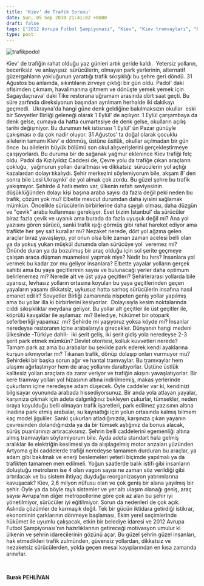 ```yaml
---
title: 'Kiev’ de Trafik Sorunu'
date: Sun, 05 Sep 2010 21:41:02 +0000
draft: false
tags: ["2012 Avrupa Futbol Şampiyonası", "Kiev", "Kiev tramvayları", "Kiev ulaşım sorunu", "Kiev'de trafik sorunu", "Kiev'de ulaşım", "Kızıylyıldız Caddesi", "Lesi Ukraynki", "Padol", "Yaşam"]
type: post
---
```



















![trafikpodol](http://www.turkhaber.com.ua/images/stories/trafikpodol.jpg)

Kiev' de trafiğin rahat olduğu yaz günleri artık geride kaldı.  Yetersiz yolların, beceriksiz  ve anlayışsız  sürücülerin, olmayan park yerlerinin, alternatif güzergahların yokluğunun yarattığı trafik sıkışıklığı bu şehre geri döndü. 31 Ağustos bu anlamda, sıkıntıların zirveye çıktığı bir gün oldu. Padol' daki ofisimden çıkmam, havalimanına gitmem ve dönüşte yemek yemek için Sagaydaçnava' daki Tike restorana uğramam arasında dört saat geçti. Bu süre zarfında direksiyonun başından ayrılmam herhalde iki dakikayı geçmedi.  Ukrayna'da hangi güne denk geldiğine bakılmaksızın okullar  eski bir Sovyetler Birliği geleneği olarak 1 Eylül' de açılıyor. 1 Eylül çarşambaya da denk gelse, cumaya da hatta cumartesiye de denk gelse, okulların açılış tarihi değişmiyor. Bu durumun tek istisnası 1 Eylül' ün Pazar günüyle çakışması o da çok nadir oluyor.
31 Ağustos' ta doğal olarak çocuklu ailelerin tamamı Kiev' e dönmüş, üstüne üstlük, okullar açılmadan bir gün önce  bu ailelerin büyük bölümü son okul alışverişlerini gerçekleştirmeye çalışıyorlardı. Bu duruma bir de sağanak yağmur eklenince Kiev trafiği felç oldu. Padol da Kızılyıldız Caddesi de, Çevre yolu da trafiğe çıkan araçların çokluğu,  yağmurun yolları daraltması ve dikkatsiz  sürücülerin yol açtığı kazalardan dolayı tıkalıydı. Şehir merkezini söylemiyorum bile, akşam 8′ den sonra bile Lesi Ukraynki' de yol almak çok zordu.
Bu güzel şehre bu trafik yakışmıyor. Şehirde 4 hatlı metro var, ülkenin refah seviyesinin düşüklüğünden dolayı kişi başına araba sayısı da fazla değil peki neden bu trafik, çözüm yok mu? Elbette mevcut durumdan daha iyisini sağlamak mümkün. Öncelikle sürücülerin birbirlerine daha saygılı olması, daha düzgün ve "çevik" araba kullanması gerekiyor. Evet bizim İstanbul' da sürücüler biraz fazla çevik ve uyanık ama burada da fazla uyuşuk değil mi? Ana yol yazısını gören sürücü, sanki trafik ışığı görmüş gibi rahat hareket ediyor ama trafikte her şey salt kurallar mı? Nezaket nerede, dört yol ağzına gelen araçlar biraz yavaşlayıp, yol onun olsa bile zaman zaman acelesi belli olan ya da yokuş yukarı müşkül durumda olan sürücüye yol  veremez mi? Önünde duran ya da bozulmuş bir araç olduğu için sol şerite geçmeye çalışan araca düşman muamelesi yapmak niye? Nedir bu hırs? İnsanlara yol vermek bu kadar zor mu geliyor insanlara? Elbette yayalar yolların gerçek sahibi ama bu yaya geçitlerinin sayısı ve bulunacağı yerler daha optimum belirlenemez mi? Nerede alt ve üst yaya geçitleri? Şehirlerarası yollarda bile uyarısız, levhasız yolların ortasına koyulan bu yaya geçitlerinden geçen yayaların yaşamı dikkatsiz, uykusuz hatta sarhoş sürücülerin insafına nasıl emanet edilir?
Sovyetler Birliği zamanında nispeten geniş yollar yapılmış ama bu yollar illa ki birbirlerini kesiyorlar.  Dolayısıyla kesim noktalarında ciddi sıkışıklıklar meydana geliyor. Bu yollar alt geçitler ile üst geçitler ile, köprülü kavşaklar ile aşılamaz  mı? Belediye, hükümet bir otopark seferberliği yapamaz  mı? Şehirde mi yaşıyoruz yoksa köyde mi? İnsanlar neredeyse restoranın içine arabalarıyla girecekler. Dünyanın hangi medeni ülkesinde -Türkiye dahil-  iki şerit geliş, iki şerit gidiş yola neredeyse 2-3 şerit park etmek mümkün? Devlet otoritesi, kolluk kuvvetleri nerede?  Tamam park az ama bu arabalar bu şekilde park ederek kendi ayaklarına kurşun sıkmıyorlar mı? Tıkanan trafik, dönüp dolaşıp onları vurmuyor mu?
Şehirdeki bir başka sorun ağır ve hantal tramvaylar. Bu tramvaylar hem ulaşımı ağırlaştırıyor hem de araç yollarını daraltıyorlar. Üstüne üstlük kalitesiz yolları araçlara da zarar veriyor ve trafiğin akışını yavaşlatıyorlar. Bir kere tramvay yolları yol hizasının altına indirilmemiş, makas yerlerinde çukurların içine neredeyse adam düşecek. Öyle caddeler var ki, kendinizi bilgisayar oyununda arabada hissediyorsunuz. Bir anda yola atlayan yayalar, karşınıza çıkmak için adeta dalgınlığınız bekleyen çukurlar, tümsekler, neden oraya koyulduğu belli olmayan trafik işaretleri, park edilmez yazısının altına inadına park etmiş arabalar, su kaynattığı için yolun ortasında kalmış bilmem kaç model jiguliler. Sanki çukurları atladığınızda, karşınıza çıkan yayanın çevresinden dolandığınızda ya da bir tümsek aştığınız da bonus alacak, sürüş puanlarınızı artıracaksınız.
Şehrin belli caddelerini egemenliği altına almış tramvayları söylemiyorum bile. Ayda adeta standart hala gelmiş aralıklar ile elektriğin kesilmesi ya da alışılagelmiş motor arızaları yüzünden Artyoma gibi caddelerde trafiği neredeyse tamamen durduran bu araçlar, ya adam gibi bakılmalı ve enerji beslemeleri yeterli biçimde yapılmalı ya da trafikten tamamen men edilmeli. Yoğun saatlerde balık istifi gibi insanların doluştuğu metroların ise 4 olan vagon sayısı ne zaman söz verildiği gibi artırılacak ve bu sistem ihtiyaç duyduğu reorganizasyon yatırımlarına kavuşacak?
Kiev, 2,6 milyon nüfusu olan ve çok geniş bir alana yayılmış bir şehir. Öyle ya da böyle raylı sistemler ve yer altı ulaşım olanağı geniş, araç sayısı Avrupa'nın diğer metropollerine göre çok az alan bu şehir iyi yönetilmiyor, sürücüler iyi eğitilmiyor. Sorun da nedenleri de çok açık. Aslında çözümler de karmaşık değil. Tek bir gücün iktidara getirdiği istikrar, ekonominin çarklarının dönmeye başlaması, Ekim yerel seçimlerinde hükümet ile uyumlu çalışacak, etkin bir belediye idaresi ve 2012 Avrupa Futbol Şampiyonası'nın hazırlıklarının getireceği motivasyon umulur ki ülkenin ve şehrin idarecilerinin gözünü açar. Bu güzel şehrin güzel insanları, hak etmedikleri trafik zulmünden, güvensiz yollardan, dikkatsiz ve nezaketsiz sürücülerden, yolda geçen mesai kayıplarından en kısa zamanda arınırlar.

 

**Burak PEHLİVAN**

 

 

